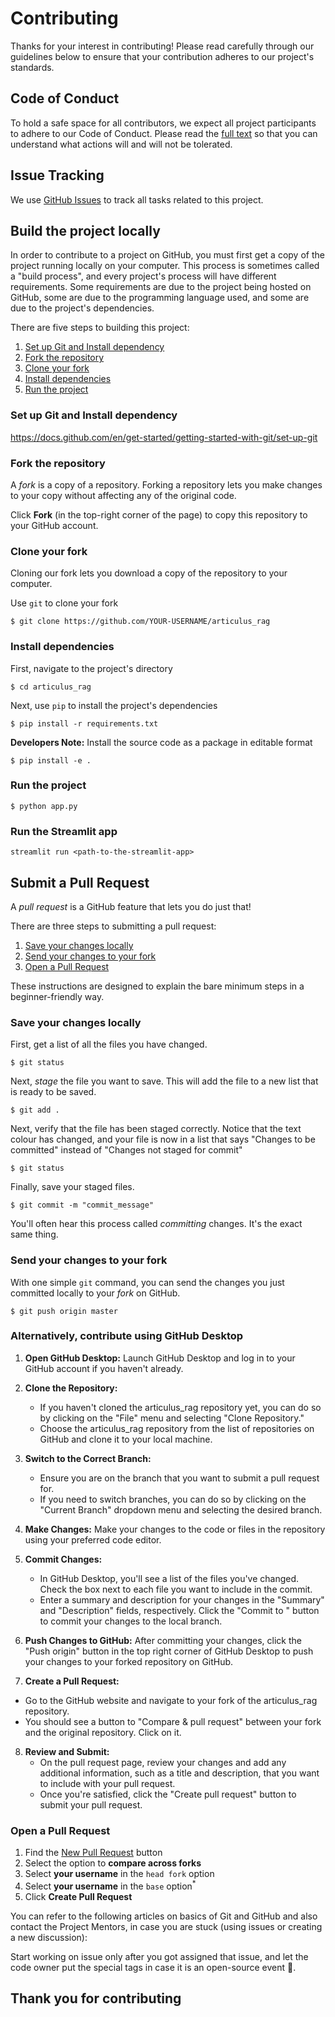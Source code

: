 # Contributing

Thanks for your interest in contributing! Please read carefully through our guidelines below to ensure that your contribution adheres to our project's standards.

## Code of Conduct

To hold a safe space for all contributors, we expect all project participants to adhere to our Code of Conduct. Please read the [full text](CODE_OF_CONDUCT.md) so that you can understand what actions will and will not be tolerated.

## Issue Tracking

We use [GitHub Issues](https://github.com/AryaChakraborty/articulus_rag/issues) to track all tasks related to this project.

## Build the project locally

In order to contribute to a project on GitHub, you must first get a copy of the project running locally on your computer. This process is sometimes called a "build process", and every project's process will have different requirements. Some requirements are due to the project being hosted on GitHub, some are due to the programming language used, and some are due to the project's dependencies.

There are five steps to building this project:

1. [Set up Git and Install dependency](#set-up-git-and-install-nodejs)
1. [Fork the repository](#fork-the-repository)
1. [Clone your fork](#clone-your-fork)
1. [Install dependencies](#install-dependencies)
1. [Run the project](#run-the-project)


### Set up Git and Install dependency

https://docs.github.com/en/get-started/getting-started-with-git/set-up-git

### Fork the repository

A *fork* is a copy of a repository. Forking a repository lets you make changes to your copy without affecting any of the original code.

Click **Fork** (in the top-right corner of the page) to copy this repository to your GitHub account.

### Clone your fork

Cloning our fork lets you download a copy of the repository to your computer.

Use `git` to clone your fork

```
$ git clone https://github.com/YOUR-USERNAME/articulus_rag
```

### Install dependencies

First, navigate to the project's directory

```
$ cd articulus_rag
```

Next, use `pip` to install the project's dependencies
```
$ pip install -r requirements.txt
```

**Developers Note:** Install the source code as a package in editable format
```
$ pip install -e .
```

### Run the project

```
$ python app.py
```

### Run the Streamlit app
```
streamlit run <path-to-the-streamlit-app>
```

## Submit a Pull Request
 A *pull request* is a GitHub feature that lets you do just that!

There are three steps to submitting a pull request:
1. [Save your changes locally](#save-your-changes-locally)
2. [Send your changes to your fork](#send-your-changes-to-your-fork)
3. [Open a Pull Request](#open-a-pull-request)

These instructions are designed to explain the bare minimum steps in a beginner-friendly way.

### Save your changes locally

First, get a list of all the files you have changed.
```
$ git status
```

Next, *stage* the file you want to save. This will add the file to a new list that is ready to be saved.
```
$ git add .
```

Next, verify that the file has been staged correctly. Notice that the text colour has changed, and your file is now in a list that says "Changes to be committed" instead of "Changes not staged for commit"
```
$ git status
```

Finally, save your staged files.
```
$ git commit -m "commit_message"
```

You'll often hear this process called *committing* changes. It's the exact same thing.

### Send your changes to your fork

With one simple `git` command, you can send the changes you just committed locally to your *fork* on GitHub.

```
$ git push origin master
```

### Alternatively, contribute using GitHub Desktop

1. **Open GitHub Desktop:**
   Launch GitHub Desktop and log in to your GitHub account if you haven't already.

2. **Clone the Repository:**
   - If you haven't cloned the articulus_rag repository yet, you can do so by clicking on the "File" menu and selecting "Clone Repository."
   - Choose the articulus_rag repository from the list of repositories on GitHub and clone it to your local machine.

3. **Switch to the Correct Branch:**
   - Ensure you are on the branch that you want to submit a pull request for.
   - If you need to switch branches, you can do so by clicking on the "Current Branch" dropdown menu and selecting the desired branch.

4. **Make Changes:**
   Make your changes to the code or files in the repository using your preferred code editor.

5. **Commit Changes:**
   - In GitHub Desktop, you'll see a list of the files you've changed. Check the box next to each file you want to include in the commit.
   - Enter a summary and description for your changes in the "Summary" and "Description" fields, respectively. Click the "Commit to <branch-name>" button to commit your changes to the local branch.

6. **Push Changes to GitHub:**
   After committing your changes, click the "Push origin" button in the top right corner of GitHub Desktop to push your changes to your forked repository on GitHub.

7. **Create a Pull Request:**
  - Go to the GitHub website and navigate to your fork of the articulus_rag repository.
  - You should see a button to "Compare & pull request" between your fork and the original repository. Click on it.

8. **Review and Submit:**
   - On the pull request page, review your changes and add any additional information, such as a title and description, that you want to include with your pull request.
   - Once you're satisfied, click the "Create pull request" button to submit your pull request.

### Open a Pull Request

1. Find the [New Pull Request](https://github.com/AryaChakraborty/articulus_rag/compare/) button
2. Select the option to **compare across forks**
3. Select **your username** in the `head fork` option
4. Select **your username** in the `base` option<sup>*</sup>
5. Click **Create Pull Request**

You can refer to the following articles on basics of Git and GitHub and also contact the Project Mentors, in case you are stuck (using issues or creating a new discussion):


Start working on issue only after you got assigned that issue, and let the code owner put the special tags in case it is an open-source event 🚀.

## **Thank you for contributing**

